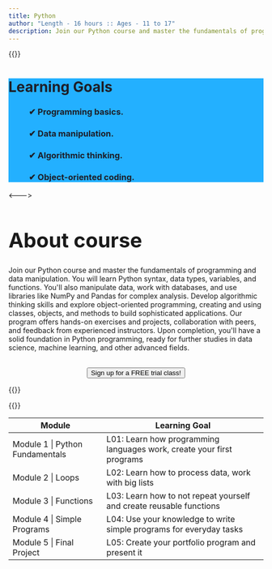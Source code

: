 ```yaml
---
title: Python
author: "Length - 16 hours :: Ages - 11 to 17"
description: Join our Python course and master the fundamentals of programming and data manipulation.
---
```


{{<columns widths="50%" align="center">}}

<div style="background-color: #23B0FF; height: auto; word-wrap: break-word">
    <h1 style="color: #1D1E28; margin-bottom: 20px">Learning Goals</h1>
    <h3 style="margin-left: 40px; color: #1D1E28;">✔ Programming basics.</h3>
    <h3 style="margin-left: 40px; color: #1D1E28;">✔ Data manipulation.</h3>
    <h3 style="margin-left: 40px; color: #1D1E28;">✔ Algorithmic thinking.</h3>
    <h3 style="margin-left: 40px; color: #1D1E28;">✔ Object-oriented coding.</h3>
</div>

<--->

<h1 style="font-size:2.5rem">About course</h1>
<p>Join our Python course and master the fundamentals of programming and data manipulation. You will learn Python syntax, data types, variables, and functions. You'll also manipulate data, work with databases, and use libraries like NumPy and Pandas for complex analysis. Develop algorithmic thinking skills and explore object-oriented programming, creating and using classes, objects, and methods to build sophisticated applications. Our program offers hands-on exercises and projects, collaboration with peers, and feedback from experienced instructors. Upon completion, you'll have a solid foundation in Python programming, ready for further studies in data science, machine learning, and other advanced fields.<br><br>
<center><button type="button" onclick="window.location.href='/contact#trial';">Sign up for a FREE trial class!</button></center></p>
{{</columns>}}

{{<swiper-projects-python>}}

| Module                          | Learning Goal                                                         |
|---------------------------------|-----------------------------------------------------------------------|
| Module 1 \| Python Fundamentals | L01: Learn how programming languages work, create your first programs |
| Module 2 \| Loops               | L02: Learn how to process data, work with big lists                   |
| Module 3 \| Functions           | L03: Learn how to not repeat yourself and create reusable functions   |
| Module 4 \| Simple Programs     | L04: Use your knowledge to write simple programs for everyday tasks   |
| Module 5 \| Final Project       | L05: Create your portfolio program and present it                     |
